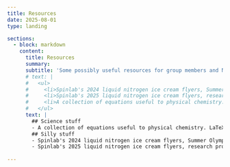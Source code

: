 ```yaml
---
title: Resources
date: 2025-08-01
type: landing

sections:
  - block: markdown
    content:
      title: Resources
      summary: 
      subtitle: 'Some possibly useful resources for group members and NMR fans'
      # text: |
      #   <ul>
      #     <li>Spinlab's 2024 liquid nitrogen ice cream flyers, Summer Olympics edition! <a href="/static/media/spinlab ice cream, 2024.pdf">[PDF download]</a></li>
      #     <li>Spinlab's 2025 liquid nitrogen ice cream flyers, research project edition! <a href="/static/media/spinlab ice cream, 2025.pdf">[PDF download]</a></li>
      #     <li>A collection of equations useful to physical chemistry. LaTeX source code <a href="https://github.com/tkmeldrum/pchem_equations">available on GitHub.</a> <a href="/static/media/CHEM302_equations.pdf">PDF is available here.</a></li>
      #   </ul>
      text: |
        ## Science stuff
        - A collection of equations useful to physical chemistry. LaTeX source code [available on GitHub;](https://github.com/tkmeldrum/pchem_equations) [PDF is available here.](CHEM302_equations.pdf)
        ## Silly stuff
        - Spinlab's 2024 liquid nitrogen ice cream flyers, Summer Olympics edition! [PDF download](spinlab_ice_cream_2024.pdf)
        - Spinlab's 2025 liquid nitrogen ice cream flyers, research project edition! [PDF download](spinlab_ice_cream_2025.pdf)
        
---
```



